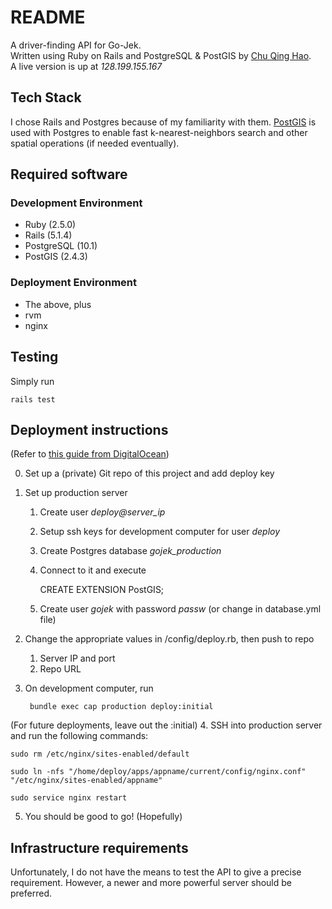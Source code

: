 # README

A driver-finding API for Go-Jek.  
Written using Ruby on Rails and PostgreSQL & PostGIS by [Chu Qing Hao](qinghao1.com).  
A live version is up at _128.199.155.167_

## Tech Stack
I chose Rails and Postgres because of my familiarity with them.
[PostGIS](postgis.net) is used with Postgres to enable fast
k-nearest-neighbors search and other spatial operations (if needed eventually).

## Required software
### Development Environment
- Ruby (2.5.0)
- Rails (5.1.4)
- PostgreSQL (10.1)
- PostGIS (2.4.3)

### Deployment Environment
- The above, plus
- rvm
- nginx

## Testing
Simply run  

	rails test

## Deployment instructions
(Refer to [this guide from DigitalOcean](https://www.digitalocean.com/community/tutorials/deploying-a-rails-app-on-ubuntu-14-04-with-capistrano-nginx-and-puma))

0. Set up a (private) Git repo of this project and add deploy key
1. Set up production server
    1. Create user *deploy@server_ip*
    2. Setup ssh keys for development computer for user *deploy* 
    3. Create Postgres database *gojek_production*
    4. Connect to it and execute 

        CREATE EXTENSION PostGIS;

    5. Create user *gojek* with password *passw* (or change in database.yml file)
2. Change the appropriate values in /config/deploy.rb, then push to repo
    1. Server IP and port
    2. Repo URL
3. On development computer, run  

        bundle exec cap production deploy:initial
(For future deployments, leave out the :initial)
4. SSH into production server and run the following commands:  

	sudo rm /etc/nginx/sites-enabled/default

	sudo ln -nfs "/home/deploy/apps/appname/current/config/nginx.conf" "/etc/nginx/sites-enabled/appname"

	sudo service nginx restart

5. You should be good to go! (Hopefully)

## Infrastructure requirements
Unfortunately, I do not have the means to test the API to give a precise requirement. However, a newer and more powerful server should be preferred.
